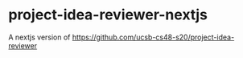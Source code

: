 # project-idea-reviewer-nextjs
A nextjs version of https://github.com/ucsb-cs48-s20/project-idea-reviewer
